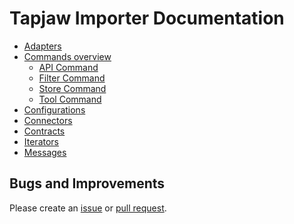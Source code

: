 # Tapjaw Importer Documentation

<!-- toc -->
- [Adapters](./adapters.md)
- [Commands overview](./commands.md)
  - [API Command](./api-commands.md)
  - [Filter Command](./filter-commands.md)
  - [Store Command](./store-commands.md)
  - [Tool Command](./tool-commands.md)
- [Configurations](./configurations.md)
- [Connectors](./connectors.md)
- [Contracts](./contracts.md)
- [Iterators](./iterators.md)
- [Messages](./messages.md)
<!-- tocstop -->


## Bugs and Improvements

Please create an [issue](https://github.com/digidip/tapjaw-importer/issues) or [pull request](https://github.com/digidip/tapjaw-importer/pulls).
